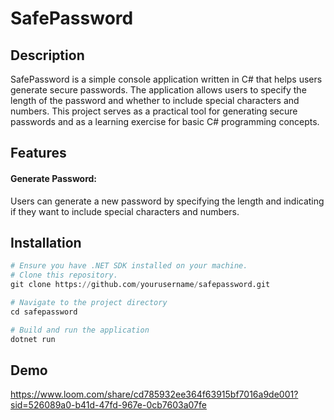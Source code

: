 # SafePassword

## Description

SafePassword is a simple console application written in C# that helps users generate secure passwords. The application allows users to specify the length of the password and whether to include special characters and numbers. This project serves as a practical tool for generating secure passwords and as a learning exercise for basic C# programming concepts.

## Features

#### Generate Password:
Users can generate a new password by specifying the length and indicating if they want to include special characters and numbers.


## Installation

```python
# Ensure you have .NET SDK installed on your machine.
# Clone this repository.
git clone https://github.com/yourusername/safepassword.git

# Navigate to the project directory
cd safepassword

# Build and run the application
dotnet run

```

## Demo

https://www.loom.com/share/cd785932ee364f63915bf7016a9de001?sid=526089a0-b41d-47fd-967e-0cb7603a07fe

